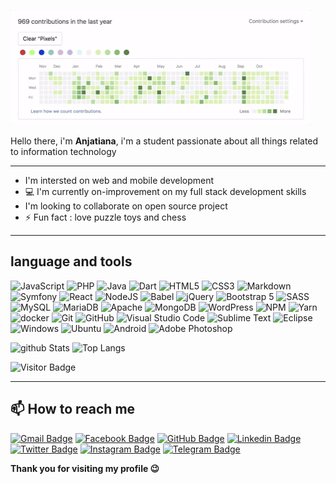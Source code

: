![](./giphy-3.gif)

Hello there, i'm **Anjatiana**, i'm a student passionate about all things related to information technology

---
- I'm intersted on web and mobile development
- 💻 I'm currently on-improvement on my full stack development skills
- I'm looking to collaborate on open source project
- ⚡ Fun fact : love puzzle toys and chess

---
language and tools 
---

![JavaScript](https://img.shields.io/badge/JavaScript-F7DF1E?style=for-the-badge&logo=javascript&logoColor=black)
![PHP](https://img.shields.io/badge/PHP-777BB4?style=for-the-badge&logo=php&logoColor=white)
![Java](https://img.shields.io/badge/Java-ED8B00?style=for-the-badge&logo=java&logoColor=white)
![Dart](https://img.shields.io/badge/dart-%230175C2.svg?style=for-the-badge&logo=dart&logoColor=white)
![HTML5](https://img.shields.io/badge/-HTML5-E34F26?style=flat-square&logo=html5&logoColor=white)
![CSS3](https://img.shields.io/badge/-CSS3-1572B6?style=flat-square&logo=css3)
![Markdown](https://img.shields.io/badge/markdown-%23000000.svg?style=for-the-badge&logo=markdown&logoColor=white)
![Symfony](https://img.shields.io/badge/symfony-%23000000.svg?style=for-the-badge&logo=symfony&logoColor=white)
![React](https://img.shields.io/badge/-React-black?style=flat-square&logo=react)
![NodeJS](https://img.shields.io/badge/Node.js-43853D?style=for-the-badge&logo=node.js&logoColor=white)
![Babel](https://img.shields.io/badge/Babel-F9DC3e?style=for-the-badge&logo=babel&logoColor=black)
![jQuery](https://img.shields.io/badge/jquery-%230769AD.svg?style=for-the-badge&logo=jquery&logoColor=white)
![Bootstrap 5](https://img.shields.io/badge/-Bootstrap-563D7C?style=flat-square&logo=bootstrap)
![SASS](https://img.shields.io/badge/SASS-hotpink.svg?style=for-the-badge&logo=SASS&logoColor=white)
![MySQL](https://img.shields.io/badge/-MySQL-black?style=flat-square&logo=mysql)
![MariaDB](https://img.shields.io/badge/MariaDB-003545?style=for-the-badge&logo=mariadb&logoColor=white)
![Apache](https://img.shields.io/badge/apache-%23D42029.svg?style=for-the-badge&logo=apache&logoColor=white)
![MongoDB](https://img.shields.io/badge/-MongoDB-black?style=flat-square&logo=mongodb)
![WordPress](https://img.shields.io/badge/WordPress-%23117AC9.svg?style=for-the-badge&logo=WordPress&logoColor=white)
![NPM](https://img.shields.io/badge/NPM-%23000000.svg?style=for-the-badge&logo=npm&logoColor=white)
![Yarn](https://img.shields.io/badge/yarn-%232C8EBB.svg?style=for-the-badge&logo=yarn&logoColor=white)
![docker](https://img.shields.io/badge/-Docker-black?style=flat-square&logo=docker)
![Git](https://img.shields.io/badge/-Git-black?style=flat-square&logo=git)
![GitHub](https://img.shields.io/badge/-GitHub-181717?style=flat-square&logo=github)
![Visual Studio Code](https://img.shields.io/badge/Visual%20Studio%20Code-0078d7.svg?style=for-the-badge&logo=visual-studio-code&logoColor=white)
![Sublime Text](https://img.shields.io/badge/sublime_text-%23575757.svg?style=for-the-badge&logo=sublime-text&logoColor=important)
![Eclipse](https://img.shields.io/badge/Eclipse-FE7A16.svg?style=for-the-badge&logo=Eclipse&logoColor=white)
![Windows](https://img.shields.io/badge/Windows-0078D6?style=for-the-badge&logo=windows&logoColor=white)
![Ubuntu](https://img.shields.io/badge/Ubuntu-E95420?style=for-the-badge&logo=ubuntu&logoColor=white)
![Android](https://img.shields.io/badge/Android-3DDC84?style=for-the-badge&logo=android&logoColor=white)
![Adobe Photoshop](https://img.shields.io/badge/adobe%20photoshop-%2331A8FF.svg?style=for-the-badge&logo=adobe%20photoshop&logoColor=white)

![github Stats](https://github-readme-stats.vercel.app/api?username=ajvirtual&count_private=true&show_icons=true&include_all_commits=true)
![Top Langs](https://github-readme-stats.vercel.app/api/top-langs/?username=ajvirtual&hide=TeX&layout=compact)

![Visitor Badge](https://visitor-badge.laobi.icu/badge?page_id=ajvirtual.ajvirtual)

---
📫 How to reach me
---
[![Gmail Badge](https://img.shields.io/badge/-ramarajaona.ramar@gmail.com-c14438?style=for-the-badge&logo=Gmail&logoColor=white&link=mailto:ramarajaona.ramar@gmail.com)](mailto:ramarajaona.ramar@gmail.com)
[![Facebook Badge](https://img.shields.io/badge/-facebook-white?style=for-the-badge&logo=facebook&logoColor=blue&link=https://www.facebook.com/profile.php?id=100008712000889)](https://www.facebook.com/profile.php?id=100008712000889)
[![GitHub Badge](https://img.shields.io/badge/-GitHub-181717?style=for-the-badge&logo=github&link=https://github.com/ajvirtual)](https://github.com/ajvirtual)
[![Linkedin Badge](https://img.shields.io/badge/-linkedin-0077B5?style=for-the-badge&logo=Linkedin&logoColor=white&link=https://www.linkedin.com/in/anjatiana-ramarajaona-7949681b9)](https://www.linkedin.com/in/anjatiana-ramarajaona-7949681b9)
[![Twitter Badge](https://img.shields.io/badge/Twitter-1DA1F2?style=for-the-badge&logo=twitter&logoColor=white&link=https://www.twitter.com/ajramarajaona)](https://www.twitter.com/ajramarajaona)
[![Instagram Badge](https://img.shields.io/badge/-@anjatianarm-E4405F?style=for-the-badge&logo=instagram&logoColor=white&link=https://instagram.com/anjatianarm/)](https://instagram.com/anjatianarm)
[![Telegram Badge](https://img.shields.io/badge/-ajtvirt-blue?style=for-the-badge&logo=telegram&logoColor=white&link=https://instagram.com/kanna6501/)](https://instagram.com/kanna6501)

**Thank you for visiting my profile 😉**
